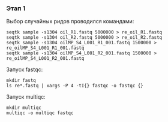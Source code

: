 ### Этап 1 ###
Выбор случайных ридов проводился командами:

```
seqtk sample -s1304 oil_R1.fastq 5000000 > re_oil_R1.fastq
seqtk sample -s1304 oil_R2.fastq 5000000 > re_oil_R2.fastq
seqtk sample -s1304 oilMP_S4_L001_R1_001.fastq 1500000 > re_oilMP_S4_L001_R1_001.fastq
seqtk sample -s1304 oilMP_S4_L001_R2_001.fastq 1500000 > re_oilMP_S4_L001_R2_001.fastq
```

Запуск fastqc:

```
mkdir fastq
ls re*.fastq | xargs -P 4 -tI{} fastqc -o fastqc {}
```

Запуск multiqc:
```
mkdir multiqc
multiqc -o multiqc fastqc
```
